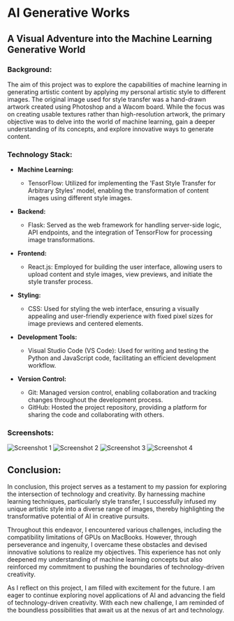 # AI Generative Works

## A Visual Adventure into the Machine Learning Generative World

### Background:
The aim of this project was to explore the capabilities of machine learning in generating artistic content by applying my personal artistic style to different images. The original image used for style transfer was a hand-drawn artwork created using Photoshop and a Wacom board. While the focus was on creating usable textures rather than high-resolution artwork, the primary objective was to delve into the world of machine learning, gain a deeper understanding of its concepts, and explore innovative ways to generate content.

### Technology Stack:
- **Machine Learning:**
  - TensorFlow: Utilized for implementing the 'Fast Style Transfer for Arbitrary Styles' model, enabling the transformation of content images using different style images.

- **Backend:**
  - Flask: Served as the web framework for handling server-side logic, API endpoints, and the integration of TensorFlow for processing image transformations.

- **Frontend:**
  - React.js: Employed for building the user interface, allowing users to upload content and style images, view previews, and initiate the style transfer process.

- **Styling:**
  - CSS: Used for styling the web interface, ensuring a visually appealing and user-friendly experience with fixed pixel sizes for image previews and centered elements.

- **Development Tools:**
  - Visual Studio Code (VS Code): Used for writing and testing the Python and JavaScript code, facilitating an efficient development workflow.

- **Version Control:**
  - Git: Managed version control, enabling collaboration and tracking changes throughout the development process.
  - GitHub: Hosted the project repository, providing a platform for sharing the code and collaborating with others.

### Screenshots:
![Screenshot 1](https://github.com/feichen0826/AI-generative-works/assets/130615316/ef2b8f5d-31bb-4db3-9927-423a9f2dfb55)
![Screenshot 2](https://github.com/feichen0826/AI-generative-works/assets/130615316/d4a1538d-9f47-48bd-9fef-e66bf5d0cd64)
![Screenshot 3](https://github.com/feichen0826/AI-generative-works/assets/130615316/8f067fb2-b48f-46f4-8549-5963b2630dc1)
![Screenshot 4](https://github.com/feichen0826/AI-generative-works/assets/130615316/44bb8ba4-1c32-421f-a374-eaa42a6e9a65)

## Conclusion:

In conclusion, this project serves as a testament to my passion for exploring the intersection of technology and creativity. By harnessing machine learning techniques, particularly style transfer, I successfully infused my unique artistic style into a diverse range of images, thereby highlighting the transformative potential of AI in creative pursuits.

Throughout this endeavor, I encountered various challenges, including the compatibility limitations of GPUs on MacBooks. However, through perseverance and ingenuity, I overcame these obstacles and devised innovative solutions to realize my objectives. This experience has not only deepened my understanding of machine learning concepts but also reinforced my commitment to pushing the boundaries of technology-driven creativity.

As I reflect on this project, I am filled with excitement for the future. I am eager to continue exploring novel applications of AI and advancing the field of technology-driven creativity. With each new challenge, I am reminded of the boundless possibilities that await us at the nexus of art and technology.
